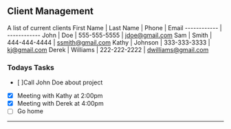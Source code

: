 ## Client Management
A list of current clients
First Name | Last Name | Phone | Email
------------ | ------------
John | Doe | 555-555-5555 | [jdoe@gmail.com](mailto:jdoe@gmail.com)
Sam | Smith | 444-444-4444 | [ssmith@gmail.com](mailto:ssmith@gmail.com)
Kathy | Johnson | 333-333-3333 | [kj@gmail.com](mailto:kj@gmail.com)
Derek | Williams | 222-222-2222 | [dwilliams@gmail.com](mailto:dwilliams@gmail.com)

### Todays Tasks
- [ ]Call John Doe about project
- [x] Meeting with Kathy at 2:00pm
- [x] Meeting with Derek at 4:00pm
- [ ] Go home

___